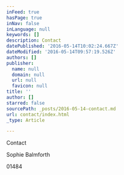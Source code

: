 ```yaml
---
inFeed: true
hasPage: true
inNav: false
inLanguage: null
keywords: []
description: Contact
datePublished: '2016-05-14T10:02:24.667Z'
dateModified: '2016-05-14T09:57:19.526Z'
authors: []
publisher:
  name: null
  domain: null
  url: null
  favicon: null
title: ''
author: []
starred: false
sourcePath: _posts/2016-05-14-contact.md
url: contact/index.html
_type: Article

---
```

Contact

Sophie Balmforth

01484